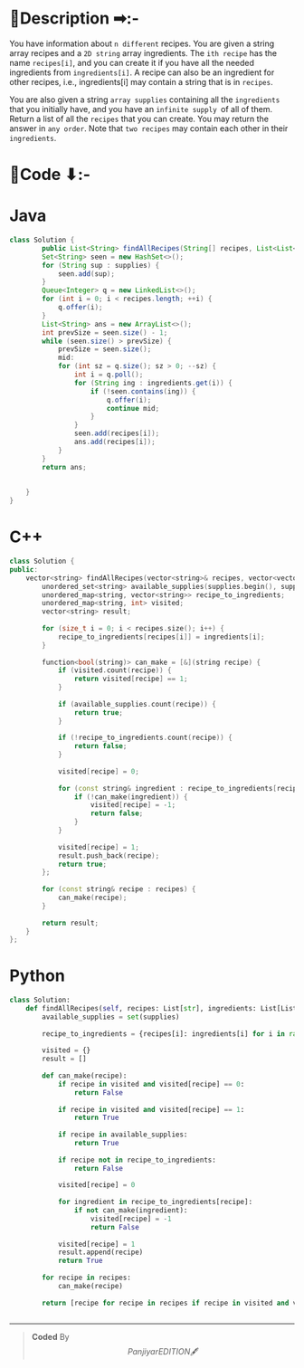 # 📍Description ➡:-
<!-- Describe your first thoughts on how to solve this problem. -->
You have information about `n different` recipes. You are given a string array recipes and a `2D string` array ingredients. The `ith recipe` has the name `recipes[i]`, and you can create it if you have all the needed ingredients from `ingredients[i]`. A recipe can also be an ingredient for other recipes, i.e., ingredients[i] may contain a string that is in `recipes`.

You are also given a string `array supplies` containing all the `ingredients` that you initially have, and you have an `infinite supply `of all of them.
Return a list of all the `recipes` that you can create. You may return the answer in `any order`.
Note that `two recipes` may contain each other in their `ingredients`.

# 📝Code ⬇:-


# Java
```java []
class Solution {
        public List<String> findAllRecipes(String[] recipes, List<List<String>> ingredients, String[] supplies) {
        Set<String> seen = new HashSet<>();
        for (String sup : supplies) {
            seen.add(sup);
        }
        Queue<Integer> q = new LinkedList<>();
        for (int i = 0; i < recipes.length; ++i) {
            q.offer(i);
        }
        List<String> ans = new ArrayList<>();
        int prevSize = seen.size() - 1;
        while (seen.size() > prevSize) {
            prevSize = seen.size();
            mid:
            for (int sz = q.size(); sz > 0; --sz) {
                int i = q.poll();
                for (String ing : ingredients.get(i)) {
                    if (!seen.contains(ing)) {
                        q.offer(i);
                        continue mid;
                    }
                }
                seen.add(recipes[i]);
                ans.add(recipes[i]);
            }
        }
        return ans;
    
        
    }
}

```

# C++
``` cpp []
class Solution {
public:
    vector<string> findAllRecipes(vector<string>& recipes, vector<vector<string>>& ingredients, vector<string>& supplies) {
        unordered_set<string> available_supplies(supplies.begin(), supplies.end());
        unordered_map<string, vector<string>> recipe_to_ingredients;
        unordered_map<string, int> visited;
        vector<string> result;
        
        for (size_t i = 0; i < recipes.size(); i++) {
            recipe_to_ingredients[recipes[i]] = ingredients[i];
        }
        
        function<bool(string)> can_make = [&](string recipe) {
            if (visited.count(recipe)) {
                return visited[recipe] == 1;
            }
            
            if (available_supplies.count(recipe)) {
                return true;
            }
            
            if (!recipe_to_ingredients.count(recipe)) {
                return false;
            }
            
            visited[recipe] = 0;
            
            for (const string& ingredient : recipe_to_ingredients[recipe]) {
                if (!can_make(ingredient)) {
                    visited[recipe] = -1;
                    return false;
                }
            }
            
            visited[recipe] = 1;
            result.push_back(recipe);
            return true;
        };
        
        for (const string& recipe : recipes) {
            can_make(recipe);
        }
        
        return result;
    }
};
```

# Python
``` python []
class Solution:
    def findAllRecipes(self, recipes: List[str], ingredients: List[List[str]], supplies: List[str]) -> List[str]:
        available_supplies = set(supplies)
        
        recipe_to_ingredients = {recipes[i]: ingredients[i] for i in range(len(recipes))}
        
        visited = {}
        result = []
        
        def can_make(recipe):
            if recipe in visited and visited[recipe] == 0:
                return False
                
            if recipe in visited and visited[recipe] == 1:
                return True
                
            if recipe in available_supplies:
                return True
                
            if recipe not in recipe_to_ingredients:
                return False
                
            visited[recipe] = 0
            
            for ingredient in recipe_to_ingredients[recipe]:
                if not can_make(ingredient):
                    visited[recipe] = -1
                    return False
                    
            visited[recipe] = 1
            result.append(recipe)
            return True
        
        for recipe in recipes:
            can_make(recipe)
        
        return [recipe for recipe in recipes if recipe in visited and visited[recipe] == 1]
          
```

---

>    **Coded** By $$Panjiyar EDITION 🖋  $$

               
